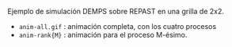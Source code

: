 
Ejemplo de simulación DEMPS sobre REPAST en una grilla de 2x2.

* ```anim-all.gif``` : animación completa, con los cuatro procesos
* ```anim-rank{M}```   : animación para el proceso M-ésimo.

